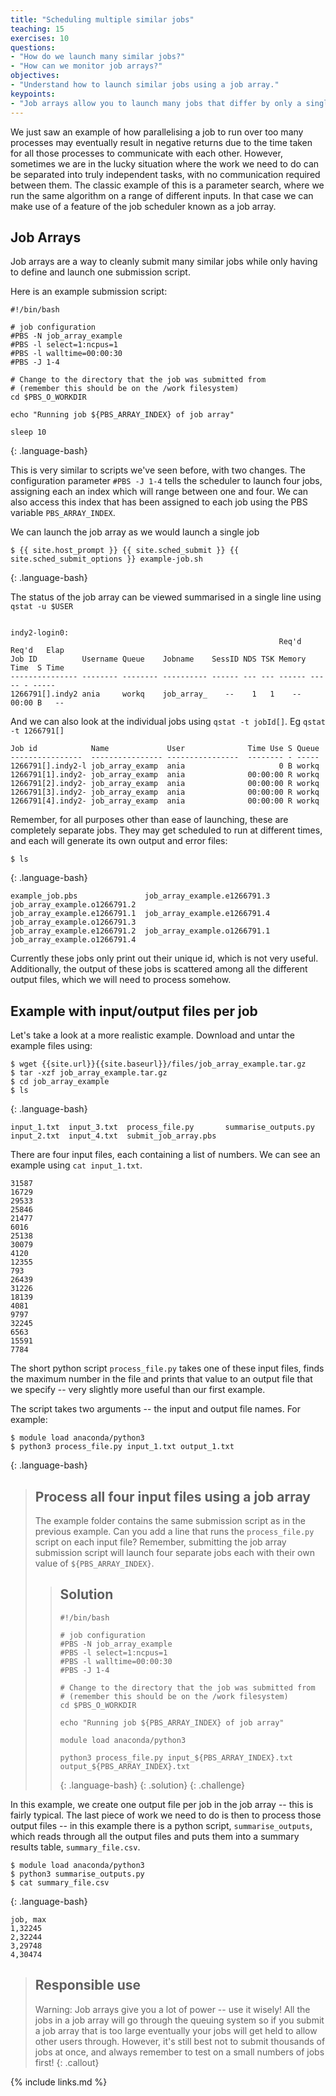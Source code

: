 ```yaml
---
title: "Scheduling multiple similar jobs"
teaching: 15
exercises: 10
questions:
- "How do we launch many similar jobs?"
- "How can we monitor job arrays?" 
objectives:
- "Understand how to launch similar jobs using a job array."
keypoints:
- "Job arrays allow you to launch many jobs that differ by only a single parameter, using just one submission script."
---
```


We just saw an example of how parallelising a job to run over too many processes may eventually result in negative returns due to the time taken for all those processes to communicate with each other. However, sometimes we are in the lucky situation where the work we need to do can be separated into truly independent tasks, with no communication required between them. The classic example of this is a parameter search, where we run the same algorithm on a range of different inputs. In that case we can make use of a feature of the job scheduler known as a job array.

## Job Arrays

Job arrays are a way to cleanly submit many similar jobs while only having to define and launch one submission script. 

Here is an example submission script: 

```
#!/bin/bash

# job configuration
#PBS -N job_array_example
#PBS -l select=1:ncpus=1
#PBS -l walltime=00:00:30
#PBS -J 1-4

# Change to the directory that the job was submitted from
# (remember this should be on the /work filesystem)
cd $PBS_O_WORKDIR

echo "Running job ${PBS_ARRAY_INDEX} of job array"

sleep 10

```
{: .language-bash}

This is very similar to scripts we've seen before, with two changes. The configuration parameter ```#PBS -J 1-4``` tells the scheduler to launch four jobs, assigning each an index which will range between one and four. We can also access this index that has been assigned to each job using the PBS variable ```PBS_ARRAY_INDEX```. 

We can launch the job array as we would launch a single job

```
$ {{ site.host_prompt }} {{ site.sched_submit }} {{ site.sched_submit_options }} example-job.sh
```
{: .language-bash}


The status of the job array can be viewed summarised in a single line using ```qstat -u $USER```

```{.output}

indy2-login0: 
                                                            Req'd  Req'd   Elap
Job ID          Username Queue    Jobname    SessID NDS TSK Memory Time  S Time
--------------- -------- -------- ---------- ------ --- --- ------ ----- - -----
1266791[].indy2 ania     workq    job_array_    --    1   1    --  00:00 B   -- 
```

And we can also look at the individual jobs using ```qstat -t jobId[]```. Eg ```qstat -t 1266791[]```

```{.output}
Job id            Name             User              Time Use S Queue
----------------  ---------------- ----------------  -------- - -----
1266791[].indy2-l job_array_examp  ania                     0 B workq           
1266791[1].indy2- job_array_examp  ania              00:00:00 R workq           
1266791[2].indy2- job_array_examp  ania              00:00:00 R workq           
1266791[3].indy2- job_array_examp  ania              00:00:00 R workq           
1266791[4].indy2- job_array_examp  ania              00:00:00 R workq 
```

Remember, for all purposes other than ease of launching, these are completely separate jobs. They may get scheduled to run at different times, and each will generate its own output and error files:

```
$ ls
```
{: .language-bash}

```{.output}
example_job.pbs               job_array_example.e1266791.3  job_array_example.o1266791.2
job_array_example.e1266791.1  job_array_example.e1266791.4  job_array_example.o1266791.3
job_array_example.e1266791.2  job_array_example.o1266791.1  job_array_example.o1266791.4
```
Currently these jobs only print out their unique id, which is not very useful. Additionally, the output of these jobs is scattered among all the different output files, which we will need to process somehow. 

## Example with input/output files per job

Let's take a look at a more realistic example. Download and untar the example files using:

```
$ wget {{site.url}}{{site.baseurl}}/files/job_array_example.tar.gz
$ tar -xzf job_array_example.tar.gz
$ cd job_array_example
$ ls
```
{: .language-bash}

```{.output}
input_1.txt  input_3.txt  process_file.py       summarise_outputs.py
input_2.txt  input_4.txt  submit_job_array.pbs
```

There are four input files, each containing a list of numbers. We can see an example using `cat input_1.txt`.

```{.output}
31587
16729
29533
25846
21477
6016
25138
30079
4120
12355
793
26439
31226
18139
4081
9797
32245
6563
15591
7784
``` 

The short python script `process_file.py` takes one of these input files, finds the maximum number in the file and prints that value to an output file that we specify -- very slightly more useful than our first example. 

The script takes two arguments -- the input and output file names. For example:

```
$ module load anaconda/python3
$ python3 process_file.py input_1.txt output_1.txt
```
{: .language-bash}

> ## Process all four input files using a job array
> The example folder contains the same submission script as in the previous example. Can you add a line that 
> runs the `process_file.py` script on each input file? Remember, submitting the job array submission script will
> launch four separate jobs each with their own value of `${PBS_ARRAY_INDEX}`.
> > ## Solution
> > ```
> > #!/bin/bash
> >
> > # job configuration
> > #PBS -N job_array_example
> > #PBS -l select=1:ncpus=1
> > #PBS -l walltime=00:00:30
> > #PBS -J 1-4
> >
> > # Change to the directory that the job was submitted from
> > # (remember this should be on the /work filesystem)
> > cd $PBS_O_WORKDIR
> >
> > echo "Running job ${PBS_ARRAY_INDEX} of job array"
> >
> > module load anaconda/python3
> >
> > python3 process_file.py input_${PBS_ARRAY_INDEX}.txt output_${PBS_ARRAY_INDEX}.txt
> >```
> >{: .language-bash}
> {: .solution}
{: .challenge}

In this example, we create one output file per job in the job array -- this is fairly typical. The last piece of work we need to do is then to process those output files -- in this example there is a python script, `summarise_outputs`, which reads through all the output files and puts them into a summary results table, `summary_file.csv`. 

```
$ module load anaconda/python3
$ python3 summarise_outputs.py
$ cat summary_file.csv
```
{: .language-bash}

```{.output}
job, max
1,32245
2,32244
3,29748
4,30474
```

> ## Responsible use
> Warning: Job arrays give you a lot of power -- use it wisely! All the jobs in a job array will go 
> through the queuing system so if you submit a job array that is too large eventually your jobs will 
> get held to allow other users through. However, it's still best not to submit thousands of jobs at once, 
> and always remember to test on a small numbers of jobs first!
{: .callout}

{% include links.md %}
